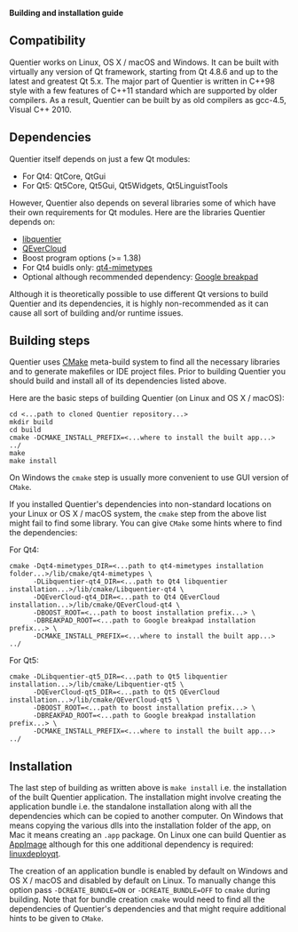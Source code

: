 **Building and installation guide**

## Compatibility

Quentier works on Linux, OS X / macOS and Windows. It can be built with virtually any version of Qt framework,
starting from Qt 4.8.6 and up to the latest and greatest Qt 5.x. The major part of Quentier is written in C++98 style
with a few features of C++11 standard which are supported by older compilers. As a result, Quentier can be built
by as old compilers as gcc-4.5, Visual C++ 2010.

## Dependencies

Quentier itself depends on just a few Qt modules:
 * For Qt4: QtCore, QtGui
 * For Qt5: Qt5Core, Qt5Gui, Qt5Widgets, Qt5LinguistTools

However, Quentier also depends on several libraries some of which have their own requirements for Qt modules.
Here are the libraries Quentier depends on:
 * [libquentier](http://github.com/d1vanov/libquentier)
 * [QEverCloud](https://github.com/d1vanov/QEverCloud)
 * Boost program options (>= 1.38)
 * For Qt4 buidls only: [qt4-mimetypes](https://github.com/d1vanov/qt4-mimetypes)
 * Optional although recommended dependency: [Google breakpad](https://chromium.googlesource.com/breakpad/breakpad)

Although it is theoretically possible to use different Qt versions to build Quentier and its dependencies, it is highly
non-recommended as it can cause all sort of building and/or runtime issues.

## Building steps

Quentier uses [CMake](https://cmake.org) meta-build system to find all the necessary libraries and to generate makefiles
or IDE project files. Prior to building Quentier you should build and install all of its dependencies listed above.

Here are the basic steps of building Quentier (on Linux and OS X / macOS):
```
cd <...path to cloned Quentier repository...>
mkdir build
cd build
cmake -DCMAKE_INSTALL_PREFIX=<...where to install the built app...> ../
make
make install
```

On Windows the `cmake` step is usually more convenient to use GUI version of `CMake`.
	
If you installed Quentier's dependencies into non-standard locations on your Linux or OS X / macOS system, the `cmake` step
from the above list might fail to find some library. You can give `CMake` some hints where to find the dependencies:

For Qt4:
```
cmake -Dqt4-mimetypes_DIR=<...path to qt4-mimetypes installation folder...>/lib/cmake/qt4-mimetypes \
      -DLibquentier-qt4_DIR=<...path to Qt4 libquentier installation...>/lib/cmake/Libquentier-qt4 \
      -DQEverCloud-qt4_DIR=<...path to Qt4 QEverCloud installation...>/lib/cmake/QEverCloud-qt4 \
      -DBOOST_ROOT=<...path to boost installation prefix...> \
      -DBREAKPAD_ROOT=<...path to Google breakpad installation prefix...> \
      -DCMAKE_INSTALL_PREFIX=<...where to install the built app...> ../
```
For Qt5:
```
cmake -DLibquentier-qt5_DIR=<...path to Qt5 libquentier installation...>/lib/cmake/Libquentier-qt5 \
      -DQEverCloud-qt5_DIR=<...path to Qt5 QEverCloud installation...>/lib/cmake/QEverCloud-qt5 \
      -DBOOST_ROOT=<...path to boost installation prefix...> \
      -DBREAKPAD_ROOT=<...path to Google breakpad installation prefix...> \
      -DCMAKE_INSTALL_PREFIX=<...where to install the built app...> ../
```

## Installation

The last step of building as written above is `make install` i.e. the installation of the built Quentier application.
The installation might involve creating the application bundle i.e. the standalone installation along with all the dependencies
which can be copied to another computer. On Windows that means copying the various dlls into the installation folder of the app,
on Mac it means creating an `.app` package. On Linux one can build Quentier as [AppImage](http://appimage.org) although
for this one additional dependency is required: [linuxdeployqt](https://github.com/probonopd/linuxdeployqt).

The creation of an application bundle is enabled by default on Windows and OS X / macOS and disabled by default on Linux.
To manually change this option pass `-DCREATE_BUNDLE=ON` or `-DCREATE_BUNDLE=OFF` to `cmake` during building. Note that
for bundle creation `cmake` would need to find all the dependencies of Quentier's dependencies and that might require
additional hints to be given to `CMake`.
